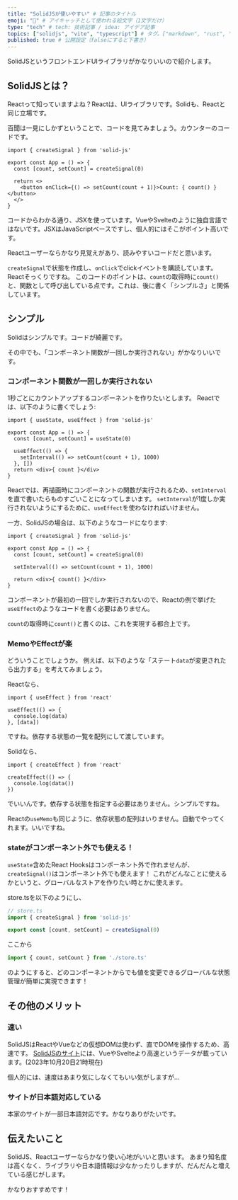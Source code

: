 ```yaml
---
title: "SolidJSが使いやすい" # 記事のタイトル
emoji: "🎨" # アイキャッチとして使われる絵文字（1文字だけ）
type: "tech" # tech: 技術記事 / idea: アイデア記事
topics: ["solidjs", "vite", "typescript"] # タグ。["markdown", "rust", "aws"]のように指定する
published: true # 公開設定（falseにすると下書き）
---
```

SolidJSというフロントエンドUIライブラリがかなりいいので紹介します。

## SolidJSとは？

Reactって知っていますよね？Reactは、UIライブラリです。Solidも、Reactと同じ立場です。

百聞は一見にしかずということで、コードを見てみましょう。カウンターのコードです。
```tsx
import { createSignal } from 'solid-js'

export const App = () => {
  const [count, setCount] = createSignal(0)

  return <>
    <button onClick={() => setCount(count + 1)}>Count: { count() }</button>
  </>
}
```
コードからわかる通り、JSXを使っています。VueやSvelteのように独自言語ではないです。JSXはJavaScriptベースですし、個人的にはそこがポイント高いです。

Reactユーザーならかなり見覚えがあり、読みやすいコードだと思います。

`createSignal`で状態を作成し、`onClick`でclickイベントを購読しています。Reactそっくりですね。
このコードのポイントは、`count`の取得時に`count()`と、関数として呼び出している点です。これは、後に書く「シンプルさ」と関係しています。

## シンプル
Solidはシンプルです。コードが綺麗です。

その中でも、「コンポーネント関数が一回しか実行されない」がかなりいいです。
### コンポーネント関数が一回しか実行されない
1秒ごとにカウントアップするコンポーネントを作りたいとします。
Reactでは、以下のように書くでしょう:
```tsx
import { useState, useEffect } from 'solid-js'

export const App = () => {
  const [count, setCount] = useState(0)

  useEffect(() => {
    setInterval(() => setCount(count + 1), 1000)
  }, [])
  return <div>{ count }</div>
}
```
Reactでは、再描画時にコンポーネントの関数が実行されるため、`setInterval`を直で書いたらものすごいことになってしまいます。
`setInterval`が1度しか実行されないようにするために、`useEffect`を使わなければいけません。

一方、SolidJSの場合は、以下のようなコードになります:
```tsx
import { createSignal } from 'solid-js'

export const App = () => {
  const [count, setCount] = createSignal(0)

  setInterval(() => setCount(count + 1), 1000)
  
  return <div>{ count() }</div>
}
```
コンポーネントが最初の一回でしか実行されないので、Reactの例で挙げた`useEffect`のようなコードを書く必要はありません。

`count`の取得時に`count()`と書くのは、これを実現する都合上です。

### MemoやEffectが楽
どういうことでしょうか。
例えば、以下のような「ステート`data`が変更されたら出力する」を考えてみましょう。

Reactなら、
```tsx
import { useEffect } from 'react'

useEffect(() => {
  console.log(data)
}, [data])
```
ですね。依存する状態の一覧を配列にして渡しています。

Solidなら、
```tsx
import { createEffect } from 'react'

createEffect(() => {
  console.log(data())
})
```
でいいんです。依存する状態を指定する必要はありません。シンプルですね。

Reactの`useMemo`も同じように、依存状態の配列はいりません。自動でやってくれます。いいですね。

### stateがコンポーネント外でも使える！
`useState`含めたReact Hooksはコンポーネント外で作れませんが、`createSignal()`はコンポーネント外でも使えます！
これがどんなことに使えるかというと、グローバルなストアを作りたい時とかに使えます。

store.tsを以下のようにし、
```ts
// store.ts
import { createSignal } from 'solid-js'

export const [count, setCount] = createSignal(0)
```
ここから
```ts
import { count, setCount } from './store.ts'
```
のようにすると、どのコンポーネントからでも値を変更できるグローバルな状態管理が簡単に実現できます！
## その他のメリット
### 速い
SolidJSはReactやVueなどの仮想DOMは使わず、直でDOMを操作するため、高速です。
[SolidJSのサイト](https://www.solidjs.com)には、VueやSvelteより高速というデータが載っています。(2023年10月20日21時現在)

個人的には、速度はあまり気にしなくてもいい気がしますが...

### サイトが日本語対応している
本家のサイトが一部日本語対応です。かなりありがたいです。

## 伝えたいこと
SolidJS、Reactユーザーならかなり使い心地がいいと思います。
あまり知名度は高くなく、ライブラリや日本語情報は少なかったりしますが、だんだんと増えている感じがします。

かなりおすすめです！

